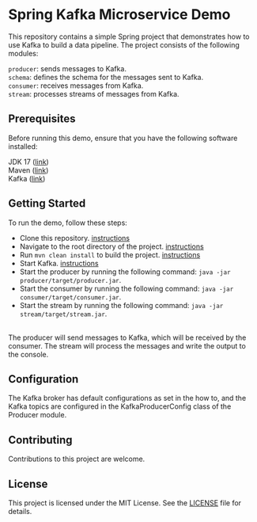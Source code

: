 # Spring Kafka Microservice Demo

This repository contains a simple Spring project that demonstrates how to use Kafka to build a data pipeline. The project consists of the following modules:

`producer`: sends messages to Kafka.  
`schema`: defines the schema for the messages sent to Kafka.  
`consumer`: receives messages from Kafka.  
`stream`: processes streams of messages from Kafka.  

## Prerequisites
Before running this demo, ensure that you have the following software installed:

JDK 17 ([link](https://docs.oracle.com/en/java/javase/17/install/installation-jdk-microsoft-windows-platforms.html))  
Maven ([link](https://maven.apache.org/download.cgi))  
Kafka ([link](https://kafka.apache.org/quickstart))  

## Getting Started
To run the demo, follow these steps:

- Clone this repository. [instructions](https://www.perplexity.ai/search?q=how+to+clone+a+repository)  
- Navigate to the root directory of the project. [instructions](https://www.perplexity.ai/search?q=how+to+avigate+to+the+root+directory+of+the+project)   
- Run `mvn clean install` to build the project. [instructions](https://www.perplexity.ai/search?q=hot+to+mvn+clean+install+to+build+the+project)  
- Start Kafka. [instructions](https://www.perplexity.ai/search?q=how+to+start+a+local+kafka+cluster)
- Start the producer by running the following command: `java -jar producer/target/producer.jar`.
- Start the consumer by running the following command: `java -jar consumer/target/consumer.jar`.
- Start the stream by running the following command: `java -jar stream/target/stream.jar`.   

<br>
The producer will send messages to Kafka, which will be received by the consumer. The stream will process the messages and write the output to the console.

## Configuration

The Kafka broker has default configurations as set in the how to, and the Kafka topics are configured in the KafkaProducerConfig class of the Producer module.

## Contributing
Contributions to this project are welcome.

## License
This project is licensed under the MIT License. See the [LICENSE](LICENSE.md) file for details.